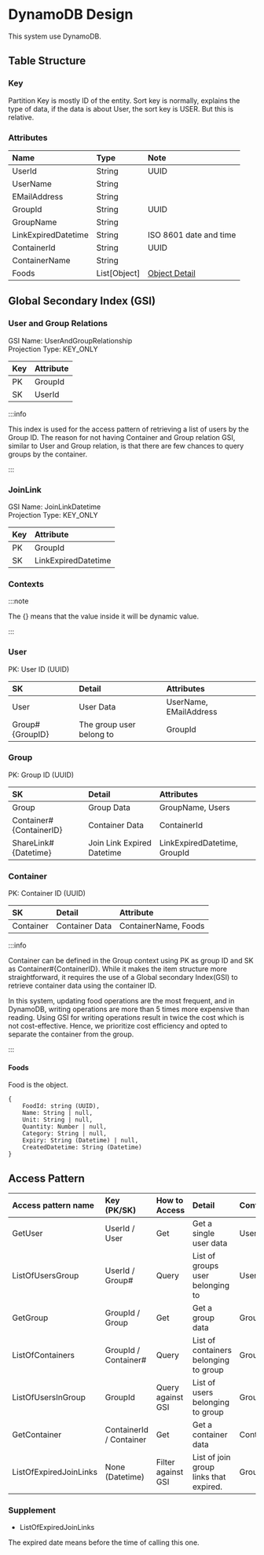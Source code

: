 # DynamoDB Design

This system use DynamoDB.

## Table Structure

### Key

Partition Key is mostly ID of the entity.
Sort key is normally, explains the type of data, if the data is about User, the sort key is USER. But this is relative.

### Attributes

| Name                | Type         | Note                                |
|:--------------------|:-------------|:------------------------------------|
| UserId              | String       | UUID                                |
| UserName            | String       |                                     |
| EMailAddress        | String       |                                     |
| GroupId             | String       | UUID                                |
| GroupName           | String       |                                     |
| LinkExpiredDatetime | String       | ISO 8601 date and time              | 
| ContainerId         | String       | UUID                                |
| ContainerName       | String       |                                     |
| Foods               | List[Object] | [Object Detail](/database#foods)    |

## Global Secondary Index (GSI)

### User and Group Relations

GSI Name: UserAndGroupRelationship  
Projection Type: KEY_ONLY

| Key | Attribute |
|:----|:----------|
| PK  | GroupId   |
| SK  | UserId    |

:::info

This index is used for the access pattern of retrieving a list of users by the Group ID.
The reason for not having Container and Group relation GSI, similar to User and Group relation, is that there are few chances to query groups by the container.

:::

### JoinLink

GSI Name: JoinLinkDatetime  
Projection Type: KEY_ONLY

| Key | Attribute           |
|:----|:--------------------|
| PK  | GroupId             |
| SK  | LinkExpiredDatetime |

### Contexts

:::note

The {} means that the value inside it will be dynamic value.

:::

### User

PK: User ID (UUID)

| SK              | Detail                   | Attributes             |
|:----------------|:-------------------------|:-----------------------|
| User            | User Data                | UserName, EMailAddress |
| Group#{GroupID} | The group user belong to | GroupId                |

### Group

PK: Group ID (UUID)

| SK                      | Detail                     | Attributes                   |
|:------------------------|:---------------------------|:-----------------------------|
| Group                   | Group Data                 | GroupName, Users             |
| Container#{ContainerID} | Container Data             | ContainerId                  |
| ShareLink#{Datetime}    | Join Link Expired Datetime | LinkExpiredDatetime, GroupId |

### Container

PK: Container ID (UUID)

| SK        | Detail         | Attribute            |
|:----------|:---------------|:---------------------|
| Container | Container Data | ContainerName, Foods |

:::info

Container can be defined in the Group context using PK as group ID and SK as Container#{ContainerID}.
While it makes the item structure more straightforward, it requires the use of a Global secondary Index(GSI) to retrieve container data using the container ID.

In this system, updating food operations are the most frequent, and in DynamoDB, writing operations are more than 5 times more expensive than reading.
Using GSI for writing operations result in twice the cost which is not cost-effective. Hence, we prioritize cost efficiency and opted to separate the container from the group.

:::

#### Foods

Food is the object.

```object
{
    FoodId: string (UUID),
    Name: String | null,
    Unit: String | null,
    Quantity: Number | null,
    Category: String | null,
    Expiry: String (Datetime) | null,
    CreatedDatetime: String (Datetime)
}
```

## Access Pattern

| Access pattern name    | Key (PK/SK)             | How to Access      | Detail                                 | Context   |
|:-----------------------|:------------------------|:-------------------|:---------------------------------------|:----------|
| GetUser                | UserId / User           | Get                | Get a single user data                 | User      |
| ListOfUsersGroup       | UserId / Group#         | Query              | List of groups user belonging to       | User      |
| GetGroup               | GroupId / Group         | Get                | Get a group data                       | Group     |
| ListOfContainers       | GroupId / Container#    | Query              | List of containers belonging to group  | Group     |
| ListOfUsersInGroup     | GroupId                 | Query against GSI  | List of users belonging to group       | Group     |
| GetContainer           | ContainerId / Container | Get                | Get a container data                   | Container |
| ListOfExpiredJoinLinks | None (Datetime)         | Filter against GSI | List of join group links that expired. | Group     |

### Supplement

* ListOfExpiredJoinLinks

The expired date means before the time of calling this one.
